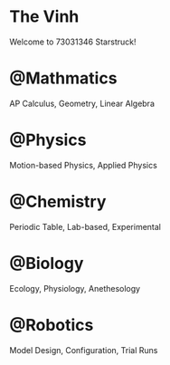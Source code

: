 # The Vinh

Welcome to 73031346 Starstruck!

# @Mathmatics

AP Calculus, Geometry, Linear Algebra

# @Physics

Motion-based Physics, Applied Physics

# @Chemistry

Periodic Table, Lab-based, Experimental

# @Biology

Ecology, Physiology, Anethesology

# @Robotics

Model Design, Configuration, Trial Runs

<!-- Robotics Club Instructor | 💬🤖 | Build & Learn -->
